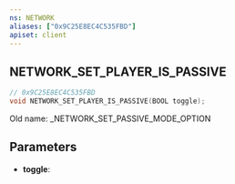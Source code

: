 ```yaml
---
ns: NETWORK
aliases: ["0x9C25E8EC4C535FBD"]
apiset: client
---
```

## NETWORK_SET_PLAYER_IS_PASSIVE

```c
// 0x9C25E8EC4C535FBD
void NETWORK_SET_PLAYER_IS_PASSIVE(BOOL toggle);
```

Old name: _NETWORK_SET_PASSIVE_MODE_OPTION

## Parameters
* **toggle**:



